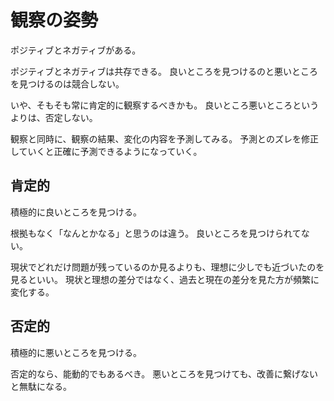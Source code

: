 # 観察の姿勢

ポジティブとネガティブがある。

ポジティブとネガティブは共存できる。
良いところを見つけるのと悪いところを見つけるのは競合しない。

いや、そもそも常に肯定的に観察するべきかも。
良いところ悪いところというよりは、否定しない。

観察と同時に、観察の結果、変化の内容を予測してみる。
予測とのズレを修正していくと正確に予測できるようになっていく。

## 肯定的

積極的に良いところを見つける。

根拠もなく「なんとかなる」と思うのは違う。
良いところを見つけられてない。

現状でどれだけ問題が残っているのか見るよりも、理想に少しでも近づいたのを見るといい。
現状と理想の差分ではなく、過去と現在の差分を見た方が頻繁に変化する。

## 否定的

積極的に悪いところを見つける。

否定的なら、能動的でもあるべき。
悪いところを見つけても、改善に繋げないと無駄になる。
